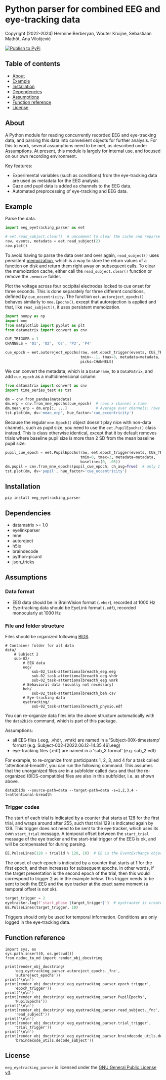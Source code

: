 # Python parser for combined EEG and eye-tracking data 

Copyright (2022-2024) Hermine Berberyan, Wouter Kruijne, Sebastiaan Mathôt, Ana Vilotijević


[![Publish to PyPi](https://github.com/smathot/eeg_eyetracking_parser/actions/workflows/publish-package.yaml/badge.svg)](https://github.com/smathot/eeg_eyetracking_parser/actions/workflows/publish-package.yaml)


## Table of contents

- [About](#about)
- [Example](#example)
- [Installation](#installation)
- [Dependencies](#dependencies)
- [Assumptions](#assumptions)
- [Function reference](#function-reference)
- [License](#license)

## About

A Python module for reading concurrently recorded EEG and eye-tracking data, and parsing this data into convenient objects for further analysis. For this to work, several assumptions need to be met, as described under [Assumptions](#assumptions). At present, this module is largely for internal use, and focused on our own recording environment.

Key features:

- Experimental variables (such as conditions) from the eye-tracking data are used as metadata for the EEG analysis.
- Gaze and pupil data is added as channels to the EEG data.
- Automated preprocessing of eye-tracking and EEG data.


## Example

Parse the data.

```python
import eeg_eyetracking_parser as eet

# eet.read_subject.clear()  # uncomment to clear the cache and reparse
raw, events, metadata = eet.read_subject(2)
raw.plot()
```

To avoid having to parse the data over and over again, `read_subject()` uses persistent [memoization](https://pydatamatrix.eu/memoization/), which is a way to store the return values of a function on disk and return them right away on subsequent calls. To clear the memoization cache, either call the `read_subject.clear()` function or remove the `.memoize` folder.

Plot the voltage across four occipital electrodes locked to cue onset for three seconds. This is done separately for three different conditions, defined by `cue_eccentricity`. The function `eet.autoreject_epochs()` behaves similarly to `mne.Epochs()`, except that autorejection is applied and that, like `read_subject()`, it uses persistent memoization.

```python
import numpy as np
import mne
from matplotlib import pyplot as plt
from datamatrix import convert as cnv

CUE_TRIGGER = 1
CHANNELS = 'O1', 'O2', 'Oz', 'P3', 'P4'

cue_epoch = eet.autoreject_epochs(raw, eet.epoch_trigger(events, CUE_TRIGGER),
                                  tmin=-.1, tmax=3, metadata=metadata,
                                  picks=CHANNELS)
```

We can convert the metadata, which is a `DataFrame`, to a `DataMatrix`, and add `cue_epoch` as a multidimensional column

```python
from datamatrix import convert as cnv
import time_series_test as tst

dm = cnv.from_pandas(metadata)
dm.erp = cnv.from_mne_epochs(cue_epoch)  # rows x channel x time
dm.mean_erp = dm.erp[:, ...]             # Average over channels: rows x time
tst.plot(dm, dv='mean_erp', hue_factor='cue_eccentricity')
```

Because the regular `mne.Epoch()` object doesn't play nice with non-data channels, such as pupil size, you need to use the `eet.PupilEpochs()` class instead. This is class otherwise identical, except that it by default removes trials where baseline pupil size is more than 2 SD from the mean baseline pupil size.

```python
pupil_cue_epoch = eet.PupilEpochs(raw, eet.epoch_trigger(events, CUE_TRIGGER),
                                  tmin=0, tmax=3, metadata=metadata,
                                  baseline=(0, .05))
dm.pupil = cnv.from_mne_epochs(pupil_cue_epoch, ch_avg=True)  # only 1 channel
tst.plot(dm, dv='pupil', hue_factor='cue_eccentricity')
```


## Installation

```
pip install eeg_eyetracking_parser
```

## Dependencies

- datamatrix >= 1.0
- eyelinkparser
- mne
- autoreject
- h5io
- braindecode
- python-picard
- json_tricks


## Assumptions

### Data format

- EEG data should be in BrainVision format (`.vhdr`), recorded at 1000 Hz
- Eye-tracking data should be EyeLink format (`.edf`), recorded monocularly at 1000 Hz

### File and folder structure

Files should be organized following [BIDS](https://bids-specification.readthedocs.io/).

```
# Container folder for all data
data/
    # Subject 2
    sub-02/
        # EEG data
        eeg/
            sub-02_task-attentionalbreadth_eeg.eeg
            sub-02_task-attentionalbreadth_eeg.vhdr
            sub-02_task-attentionalbreadth_eeg.vmrk
        # Behavioral data (usually not necessary)
        beh/
            sub-02_task-attentionalbreadth_beh.csv
        # Eye-tracking data
        eyetracking/
            sub-02_task-attentionalbreadth_physio.edf
```

You can re-organize data files into the above structure automatically with the `data2bids` command, which is part of this package. 

Assumptions:

-   all EEG files (.eeg, .vhdr, .vmrk) 
    are named in a 'Subject-00X-timestamp' format (e.g. Subject-002-[2022.06.12-14.35.46].eeg)
-   eye-tracking files (.edf)
    are named in a 'sub_X format' (e.g. sub_2.edf)
    
For example, to re-organize from participants 1, 2, 3, and 4 for a task called 'attentional-breadth', you can run the following command. This assumes that the unorganized files are in a subfolder called `data` and that the re-organized (BIDS-compatible) files are also in this subfolder, i.e. as shown above.

```
data2bids --source-path=data --target-path=data -s=1,2,3,4 -t=attentional-breadth
```

### Trigger codes

The start of each trial is indicated by a counter that starts at 128 for the first trial, and wraps around after 255, such that trial 129 is indicated again by 128. This trigger does not need to be sent to the eye tracker, which uses its own `start_trial` message. A temporal offset between the `start_trial` message of the eye tracker and the start-trial trigger of the EEG is ok, and will be compensated for during parsing.

```python
EE.PulseLines(128 + trialid % 128, 10)  # EE is the EventExchange object
```

The onset of each epoch is indicated by a counter that starts at 1 for the first epoch, and then increases for subsequent epochs. In other words, if the target presentation is the second epoch of the trial, then this would correspond to trigger 2 as in the example below. This trigger needs to be sent to both the EEG and the eye tracker at the exact same moment (a temporal offset is *not* ok).

```python
target_trigger = 2
eyetracker.log(f'start_phase {target_trigger}')  # eyetracker is created by PyGaze
EE.PulseLines(target_trigger, 10)
```

Triggers should only be used for temporal information. Conditions are only logged in the eye-tracking data.


## Function reference

``` { .python silent }
import sys, os
sys.path.insert(0, os.getcwd())
from npdoc_to_md import render_obj_docstring

print(render_obj_docstring(
    'eeg_eyetracking_parser.autoreject_epochs._fnc',
    'autoreject_epochs'))
print('\n\n')
print(render_obj_docstring('eeg_eyetracking_parser.epoch_trigger',
    'epoch_trigger'))
print('\n\n')
print(render_obj_docstring('eeg_eyetracking_parser.PupilEpochs',
    'PupilEpochs'))
print('\n\n')
print(render_obj_docstring('eeg_eyetracking_parser.read_subject._fnc',
    'read_subject'))
print('\n\n')
print(render_obj_docstring('eeg_eyetracking_parser.trial_trigger',
    'trial_trigger'))
print('\n\n')
print(render_obj_docstring('eeg_eyetracking_parser.braindecode_utils.decode_subject._fnc',
    'braindecode_utils.decode_subject'))
```



## License

`eeg_eyetracking_parser` is licensed under the [GNU General Public License
v3](http://www.gnu.org/licenses/gpl-3.0.en.html).
